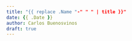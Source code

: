 ```yaml
---
title: "{{ replace .Name "-" " " | title }}"
date: {{ .Date }}
author: Carlos Buenosvinos
draft: true
---
```


